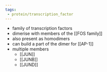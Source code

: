 ```yaml
---
tags:
 - protein/transcription_factor
---
```

- family of transcription factors
- dimerise with members of the [[FOS family]]
- also present as homodimers
- can build a part of the dimer for [[AP-1]]
- multiple members
	- [[JUN]]
	- [[JUNB]]
	- [[JUND]]
